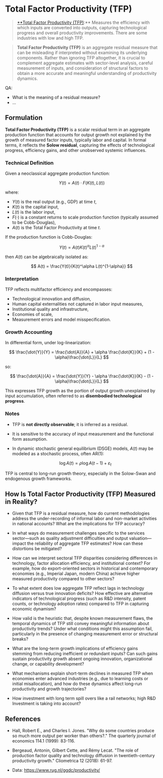 # Total Factor Productivity (TFP)

> [**Total Factor Productivity (TFP)](https://en.wikipedia.org/wiki/Total_factor_productivity):** Measures the efficiency with which inputs are converted into outputs, capturing technological progress and overall productivity improvements. There are some industries with low and high TFP.

> **Total Factor Productivity (TFP)** is an aggregate residual measure that can be misleading if interpreted without examining its underlying components. Rather than ignoring TFP altogether, it is crucial to complement aggregate estimates with sector-level analysis, careful measurement of inputs, and consideration of structural factors to obtain a more accurate and meaningful understanding of productivity dynamics.

QA:

- What is the meaning of a residual measure?
- ...

## Formulation

**Total Factor Productivity (TFP)** is a scalar residual term in an aggregate production function that accounts for output growth not explained by the growth of measured factor inputs, typically labor and capital. In formal terms, it reflects the **Solow residual**, capturing the effects of technological progress, efficiency gains, and other unobserved systemic influences.

### Technical Definition

Given a neoclassical aggregate production function:

$$
Y(t) = A(t) \cdot F\big(K(t), L(t)\big)
$$

where:

* $Y(t)$ is the real output (e.g., GDP) at time $t$,
* $K(t)$ is the capital input,
* $L(t)$ is the labor input,
* $F(\cdot)$ is a constant returns to scale production function (typically assumed to be Cobb-Douglas),
* $A(t)$ is the Total Factor Productivity at time $t$.

If the production function is Cobb-Douglas:

$$
Y(t) = A(t) K(t)^\alpha L(t)^{1-\alpha}
$$

then $A(t)$ can be algebraically isolated as:

$$
A(t) = \frac{Y(t)}{K(t)^\alpha L(t)^{1-\alpha}}
$$

### Interpretation

TFP reflects multifactor efficiency and encompasses:

* Technological innovation and diffusion,
* Human capital externalities not captured in labor input measures,
* Institutional quality and infrastructure,
* Economies of scale,
* Measurement errors and model misspecification.

### Growth Accounting

In differential form, under log-linearization:

$$
\frac{\dot{Y}}{Y} = \frac{\dot{A}}{A} + \alpha \frac{\dot{K}}{K} + (1 - \alpha)\frac{\dot{L}}{L}
$$

so:

$$
\frac{\dot{A}}{A} = \frac{\dot{Y}}{Y} - \alpha \frac{\dot{K}}{K} - (1 - \alpha)\frac{\dot{L}}{L}
$$

This expresses TFP growth as the portion of output growth unexplained by input accumulation, often referred to as **disembodied technological progress**.

### Notes

* TFP is **not directly observable**; it is inferred as a residual.
* It is sensitive to the accuracy of input measurement and the functional form assumption.
* In dynamic stochastic general equilibrium (DSGE) models, $A(t)$ may be modeled as a stochastic process, often AR(1):

  $$
  \log A(t) = \rho \log A(t-1) + \varepsilon_t
  $$

TFP is central to long-run growth theory, especially in the Solow-Swan and endogenous growth frameworks.

## How Is Total Factor Productivity (TFP) Measured in Reality?

- Given that TFP is a residual measure, how do current methodologies address the under-recording of informal labor and non-market activities in national accounts? What are the implications for TFP accuracy?

- In what ways do measurement challenges specific to the services sector—such as quality adjustment difficulties and output valuation—impact the reliability of aggregate TFP estimates? How can these distortions be mitigated?

- How can we interpret sectoral TFP disparities considering differences in technology, factor allocation efficiency, and institutional context? For example, how do export-oriented sectors in historical and contemporary economies (e.g., Imperial Japan, modern China) achieve higher measured productivity compared to other sectors?

- To what extent does low aggregate TFP reflect lags in technology diffusion versus true innovation deficits? How effective are alternative indicators of technological progress (such as R&D intensity, patent counts, or technology adoption rates) compared to TFP in capturing economic dynamism?

- How valid is the heuristic that, despite known measurement flaws, the temporal dynamics of TFP still convey meaningful information about productivity trends? Under what conditions might this assumption fail, particularly in the presence of changing measurement error or structural breaks?

- What are the long-term growth implications of efficiency gains stemming from reducing inefficient or redundant inputs? Can such gains sustain productivity growth absent ongoing innovation, organizational change, or capability development?

- What mechanisms explain short-term declines in measured TFP when economies enter advanced industries (e.g., due to learning costs or initial misallocation), and how do these dynamics affect long-run productivity and growth trajectories?

- How investment with long term spill overs like a rail networks; high R&D Investment is taking into account?

## References

- Hall, Robert E., and Charles I. Jones. "Why do some countries produce so much more output per worker than others?." The quarterly journal of economics 114.1 (1999): 83-116.
- Bergeaud, Antonin, Gilbert Cette, and Rémy Lecat. "The role of production factor quality and technology diffusion in twentieth-century productivity growth." Cliometrica 12 (2018): 61-97.

- Data: https://www.rug.nl/ggdc/productivity/